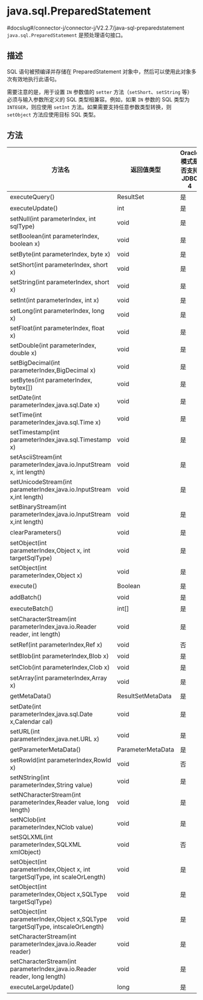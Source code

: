 # java.sql.PreparedStatement 

#docslug#/connector-j/connector-j/V2.2.7/java-sql-preparedstatement
`java.sql.PreparedStatement` 是预处理语句接口。

## 描述 

SQL 语句被预编译并存储在 PreparedStatement 对象中，然后可以使用此对象多次有效地执行此语句。

需要注意的是，用于设置 `IN` 参数值的 `setter` 方法（`setShort`、`setString` 等）必须与输入参数所定义的 SQL 类型相兼容。例如，如果 `IN` 参数的 SQL 类型为 `INTEGER`，则应使用 `setInt` 方法。如果需要支持任意参数类型转换，则 `setObject` 方法应使用目标 SQL 类型。

## 方法 

|  方法名 | 返回值类型  | Oracle 模式是否支持 JDBC 4 | MySQL 模式是否支持JDBC 4 |
|--------------|----------------|--------------------|--------------------|
| executeQuery()   | ResultSet     | 是        | 是        |
| executeUpdate()                                                                | int               | 是                    | 是                  |
| setNull(int parameterIndex, int sqlType)                                       | void              | 是                    | 是                  |
| setBoolean(int parameterIndex, boolean x)                                      | void              | 是                    | 是                  |
| setByte(int parameterIndex, byte x)                                            | void              | 是                    | 是                  |
| setShort(int parameterIndex, short x)                                          | void              | 是                    | 是                  |
| setString(int parameterIndex, short x)                                         | void              | 是                    | 是                  |
| setInt(int parameterIndex, int x)                                              | void              | 是                    | 是                  |
| setLong(int parameterIndex, long x)                                            | void              | 是                    | 是                  |
| setFloat(int parameterIndex, float x)                                          | void              | 是                    | 是                  |
| setDouble(int parameterIndex, double x)                                        | void              | 是                    | 是                  |
| setBigDecimal(int parameterIndex,BigDecimal x)                                 | void              | 是                    | 是                  |
| setBytes(int parameterIndex, bytex\[\])                                        | void              | 是                    | 是                  |
| setDate(int parameterIndex,java.sql.Date x)                                    | void              | 是                    | 是                  |
| setTime(int parameterIndex,java.sql.Time x)                                    | void              | 是                    | 是                  |
| setTimestamp(int parameterIndex,java.sql.Timestamp x)                          | void              | 是                    | 是                  |
| setAsciiStream(int parameterIndex,java.io.InputStream x, int length)           | void              | 是                    | 是                  |
| setUnicodeStream(int parameterIndex,java.io.InputStream x,int length)          | void              | 是                    | 是                  |
| setBinaryStream(int parameterIndex,java.io.InputStream x,int length)           | void              | 是                    | 是                  |
| clearParameters()                                                              | void              | 是                    | 是                  |
| setObject(int parameterIndex,Object x, int targetSqlType)                      | void              | 是                    | 是                  |
| setObject(int parameterIndex,Object x)                                         | void              | 是                    | 是                  |
| execute()                                                                      | Boolean           | 是                    | 是                  |
| addBatch()                                                                     | void              | 是                    | 是                  |
| executeBatch()                                                                 | int[]             | 是                    | 是                  |
| setCharacterStream(int parameterIndex,java.io.Reader reader, int length)       | void              | 是                    | 是                  |
| setRef(int parameterIndex,Ref x)                                               | void              | 否                    | 否                  |
| setBlob(int parameterIndex,Blob x)                                             | void              | 是                    | 是                  |
| setClob(int parameterIndex,Clob x)                                             | void              | 是                    | 是                  |
| setArray(int parameterIndex,Array x)                                           | void              | 是                    | 是                  |
| getMetaData()                                                                  | ResultSetMetaData | 是                    | 是                  |
| setDate(int parameterIndex,java.sql.Date x,Calendar cal)                       | void              | 是                    | 是                  |
| setURL(int parameterIndex,java.net.URL x)                                      | void              | 是                    | 是                  |
| getParameterMetaData()                                                         | ParameterMetaData | 是                    | 是                  |
| setRowId(int parameterIndex,RowId x)                                           | void              | 否                    | 否                  |
| setNString(int parameterIndex,String value)                                    | void              | 是                    | 是                  |
| setNCharacterStream(int parameterIndex,Reader value, long length)              | void              | 是                    | 是                  |
| setNClob(int parameterIndex,NClob value)                                       | void              | 是                    | 是                  |
| setSQLXML(int parameterIndex,SQLXML xmlObject)                                 | void              | 否                    | 否                  |
| setObject(int parameterIndex,Object x, int targetSqlType, int scaleOrLength)   | void              | 是                    | 是                  |
| setObject(int parameterIndex,Object x,SQLType targetSqlType)                   | void              | 是                    | 是                  |
| setObject(int parameterIndex,Object x,SQLType targetSqlType, intscaleOrLength) | void              | 是                    | 是                  |
| setCharacterStream(int parameterIndex,java.io.Reader reader)                   | void              | 是                    | 是                  |
| setCharacterStream(int parameterIndex,java.io.Reader reader, long length)      | void              | 是                    | 是                  |
| executeLargeUpdate()                                                           | long              | 是                    | 是                  |



